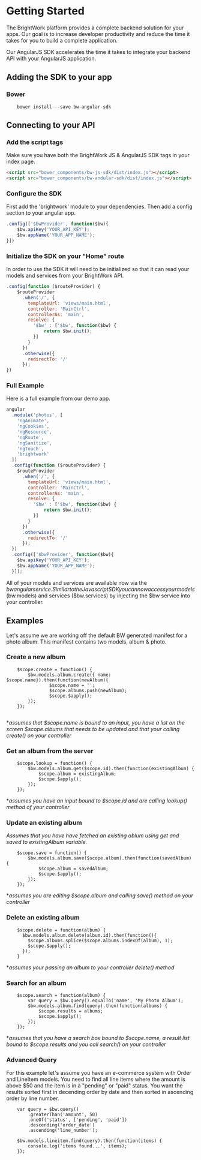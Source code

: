 # Getting Started

The BrightWork platform provides a complete backend solution for your apps.  Our goal is to increase developer productivity 
and reduce the time it takes for you to build a complete application.
 
Our AngularJS SDK accelerates the time it takes to integrate your backend API with your AngularJS application.

## Adding the SDK to your app

### Bower
```
    bower install --save bw-angular-sdk
```

## Connecting to your API

### Add the script tags
Make sure you have both the BrightWork JS & AngularJS SDK tags in your index page.
```html
<script src="bower_components/bw-js-sdk/dist/index.js"></script>
<script src="bower_components/bw-andular-sdk/dist/index.js"></script>
```

### Configure the SDK
First add the 'brightwork' module to your dependencies. Then add a config section to your angular app.

```javascript
.config(['$bwProvider', function($bw){
    $bw.apiKey('YOUR_API_KEY');
    $bw.appName('YOUR_APP_NAME');
}])
```

### Initialize the SDK on your "Home" route
In order to use the SDK it will need to be initialized so that it can read your models and services from your BrightWork API.

```javascript
.config(function ($routeProvider) {
    $routeProvider
      .when('/', {
        templateUrl: 'views/main.html',
        controller: 'MainCtrl',
        controllerAs: 'main',
        resolve: {
          '$bw' : ['$bw', function($bw) {
              return $bw.init();
          }]
        }
      })
      .otherwise({
        redirectTo: '/'
      });
})
```

### Full Example

Here is a full example from our demo app.

```javascript
angular
  .module('photos', [
    'ngAnimate',
    'ngCookies',
    'ngResource',
    'ngRoute',
    'ngSanitize',
    'ngTouch',
    'brightwork'
  ])
  .config(function ($routeProvider) {
    $routeProvider
      .when('/', {
        templateUrl: 'views/main.html',
        controller: 'MainCtrl',
        controllerAs: 'main',
        resolve: {
          '$bw' : ['$bw', function($bw) {
              return $bw.init();
          }]
        }
      })
      .otherwise({
        redirectTo: '/'
      });
  })
  .config(['$bwProvider', function($bw){
    $bw.apiKey('YOUR_API_KEY');
    $bw.appName('YOUR_APP_NAME');
  }]);
```


All of your models and services are available now via the $bw angular service. Similar to the Javascript SDK you can now access your models ($bw.models) and services ($bw.services) by injecting the $bw service into your controller.

## Examples
Let's assume we are working off the default BW generated manifest for a photo album.  This manifest contains two models, album & photo.

### Create a new album
```
    $scope.create = function() {
        $bw.models.album.create({ name: $scope.name}).then(function(newAlbum){        
                $scope.name = '';
                $scope.albums.push(newAlbum);
                $scope.$apply();
        });
    });
    
```
*_assumes that $scope.name is bound to an input, you have a list on the screen $scope.albums that needs to be updated and that your calling create() on your controller_

### Get an album from the server
```
    $scope.lookup = function() {
        $bw.models.album.get($scope.id).then(function(existingAlbum) {
            $scope.album = existingAlbum;
            $scope.$apply();
        });
    });
```
*_assumes you have an input bound to $scope.id and are calling lookup() method of your controller_

### Update an existing album
*Assumes that you have have fetched an existing ablum using get and saved to existingAlbum variable.*
```    
    $scope.save = function() {
        $bw.models.album.save($scope.album).then(function(savedAlbum) {
            $scope.album = savedAlbum;
            $scope.$apply();
        });
    });
```
*_assumes you are editing $scope.album and calling save() method on your controller_

### Delete an existing album
```
    $scope.delete = function(album) {
      $bw.models.album.delete(album.id).then(function(){
        $scope.albums.splice($scope.albums.indexOf(album), 1);
        $scope.$apply();
      });
    }
```
*_assumes your passing an album to your controller delete() method_

### Search for an album
```    
    $scope.search = function(album) {
        var query = $bw.query().equalTo('name', 'My Photo Album');
        $bw.models.album.find(query).then(function(albums) {
            $scope.results = albums;
            $scope.$apply();
        });
    });
```
*_assumes that you have a search box bound to $scope.name, a result list bound to $scope.results and you call search() on your controller_

### Advanced Query
For this example let's assume you have an e-commerce system with Order and LineItem models. You need to find all line items where the amount is 
above $50 and the item is in a "pending" or "paid" status.  You want the results sorted first in decending order by date and then sorted in ascending order by line number. 
```
    var query = $bw.query()
        .greaterThan('amount', 50)
        .oneOf('status', ['pending', 'paid'])
        .descending('order_date')
        .ascending('line_number');
               
    $bw.models.lineitem.find(query).then(function(items) {
        console.log('items found...', items);
    });

```